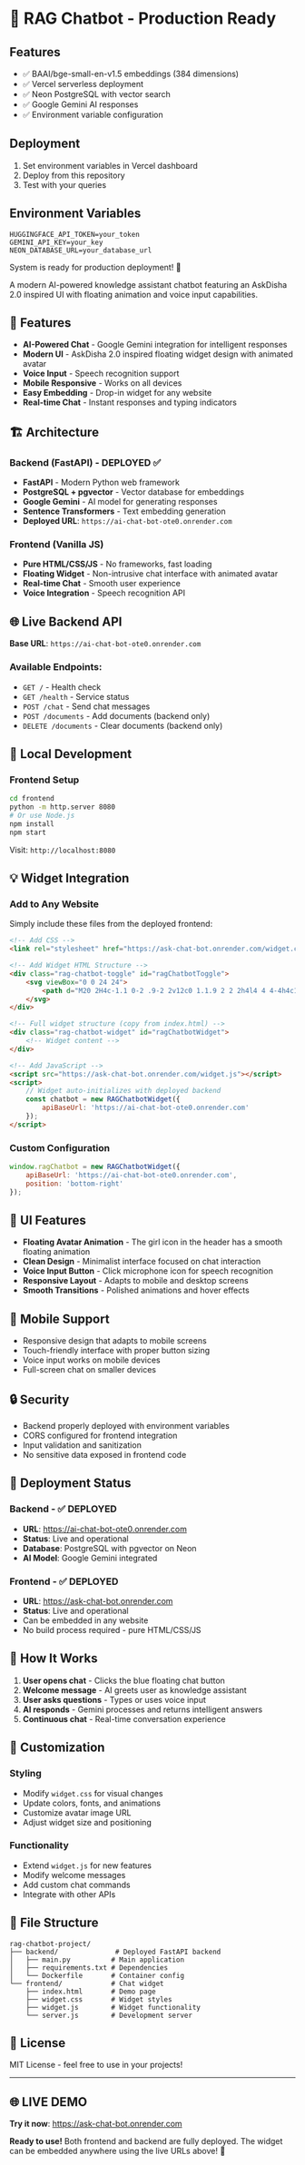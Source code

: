 # 🚀 RAG Chatbot - Production Ready

## Features
- ✅ BAAI/bge-small-en-v1.5 embeddings (384 dimensions)
- ✅ Vercel serverless deployment 
- ✅ Neon PostgreSQL with vector search
- ✅ Google Gemini AI responses
- ✅ Environment variable configuration

## Deployment
1. Set environment variables in Vercel dashboard
2. Deploy from this repository
3. Test with your queries

## Environment Variables
```
HUGGINGFACE_API_TOKEN=your_token
GEMINI_API_KEY=your_key  
NEON_DATABASE_URL=your_database_url
```

System is ready for production deployment! 🎉

A modern AI-powered knowledge assistant chatbot featuring an AskDisha 2.0 inspired UI with floating animation and voice input capabilities.

## 🚀 Features

- **AI-Powered Chat** - Google Gemini integration for intelligent responses
- **Modern UI** - AskDisha 2.0 inspired floating widget design with animated avatar
- **Voice Input** - Speech recognition support
- **Mobile Responsive** - Works on all devices
- **Easy Embedding** - Drop-in widget for any website
- **Real-time Chat** - Instant responses and typing indicators

## 🏗️ Architecture

### Backend (FastAPI) - **DEPLOYED** ✅
- **FastAPI** - Modern Python web framework
- **PostgreSQL + pgvector** - Vector database for embeddings
- **Google Gemini** - AI model for generating responses
- **Sentence Transformers** - Text embedding generation
- **Deployed URL**: `https://ai-chat-bot-ote0.onrender.com`

### Frontend (Vanilla JS)
- **Pure HTML/CSS/JS** - No frameworks, fast loading
- **Floating Widget** - Non-intrusive chat interface with animated avatar
- **Real-time Chat** - Smooth user experience
- **Voice Integration** - Speech recognition API

## 🌐 Live Backend API

**Base URL**: `https://ai-chat-bot-ote0.onrender.com`

### Available Endpoints:
- `GET /` - Health check
- `GET /health` - Service status  
- `POST /chat` - Send chat messages
- `POST /documents` - Add documents (backend only)
- `DELETE /documents` - Clear documents (backend only)

## 🔧 Local Development

### Frontend Setup
```bash
cd frontend
python -m http.server 8080
# Or use Node.js
npm install
npm start
```

Visit: `http://localhost:8080`

## 💡 Widget Integration

### Add to Any Website
Simply include these files from the deployed frontend:

```html
<!-- Add CSS -->
<link rel="stylesheet" href="https://ask-chat-bot.onrender.com/widget.css">

<!-- Add Widget HTML Structure -->
<div class="rag-chatbot-toggle" id="ragChatbotToggle">
    <svg viewBox="0 0 24 24">
        <path d="M20 2H4c-1.1 0-2 .9-2 2v12c0 1.1.9 2 2 2h4l4 4 4-4h4c1.1 0 2-.9 2-2V4c0-1.1-.9-2-2-2zm-2 12H6v-2h12v2zm0-3H6V9h12v2zm0-3H6V6h12v2z"/>
    </svg>
</div>

<!-- Full widget structure (copy from index.html) -->
<div class="rag-chatbot-widget" id="ragChatbotWidget">
    <!-- Widget content -->
</div>

<!-- Add JavaScript -->
<script src="https://ask-chat-bot.onrender.com/widget.js"></script>
<script>
    // Widget auto-initializes with deployed backend
    const chatbot = new RAGChatbotWidget({
        apiBaseUrl: 'https://ai-chat-bot-ote0.onrender.com'
    });
</script>
```

### Custom Configuration
```javascript
window.ragChatbot = new RAGChatbotWidget({
    apiBaseUrl: 'https://ai-chat-bot-ote0.onrender.com',
    position: 'bottom-right'
});
```

## 🎨 UI Features

- **Floating Avatar Animation** - The girl icon in the header has a smooth floating animation
- **Clean Design** - Minimalist interface focused on chat interaction
- **Voice Input Button** - Click microphone icon for speech recognition
- **Responsive Layout** - Adapts to mobile and desktop screens
- **Smooth Transitions** - Polished animations and hover effects

## 📱 Mobile Support

- Responsive design that adapts to mobile screens
- Touch-friendly interface with proper button sizing
- Voice input works on mobile devices
- Full-screen chat on smaller devices

## 🔒 Security

- Backend properly deployed with environment variables
- CORS configured for frontend integration
- Input validation and sanitization
- No sensitive data exposed in frontend code

## 🚀 Deployment Status

### Backend - ✅ DEPLOYED
- **URL**: https://ai-chat-bot-ote0.onrender.com
- **Status**: Live and operational
- **Database**: PostgreSQL with pgvector on Neon
- **AI Model**: Google Gemini integrated

### Frontend - ✅ DEPLOYED
- **URL**: https://ask-chat-bot.onrender.com
- **Status**: Live and operational
- Can be embedded in any website
- No build process required - pure HTML/CSS/JS

## 🎯 How It Works

1. **User opens chat** - Clicks the blue floating chat button
2. **Welcome message** - AI greets user as knowledge assistant
3. **User asks questions** - Types or uses voice input
4. **AI responds** - Gemini processes and returns intelligent answers
5. **Continuous chat** - Real-time conversation experience

## 🔧 Customization

### Styling
- Modify `widget.css` for visual changes
- Update colors, fonts, and animations
- Customize avatar image URL
- Adjust widget size and positioning

### Functionality  
- Extend `widget.js` for new features
- Modify welcome messages
- Add custom chat commands
- Integrate with other APIs

## 📄 File Structure

```
rag-chatbot-project/
├── backend/              # Deployed FastAPI backend
│   ├── main.py          # Main application
│   ├── requirements.txt # Dependencies
│   └── Dockerfile       # Container config
└── frontend/            # Chat widget
    ├── index.html       # Demo page
    ├── widget.css       # Widget styles
    ├── widget.js        # Widget functionality
    └── server.js        # Development server
```

## 📄 License

MIT License - feel free to use in your projects!

---

## 🌐 **LIVE DEMO**

**Try it now**: https://ask-chat-bot.onrender.com

**Ready to use!** Both frontend and backend are fully deployed. The widget can be embedded anywhere using the live URLs above! 🚀